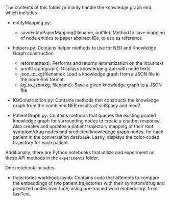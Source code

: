 <!-- #region -->
The contents of this folder primarily handle the knowledge graph end, which includes-

- entityMapping.py:
    - saveEntityPaperMapping(filename, outfile): Method to save mapping of node entities to paper abstract IDs, to use as reference

- helpers.py: Contains helper methods to use for NER and Knowledge Graph construction
    - reformat(text): Performs and returns lemmatization on the input text
    - printGraph(graph): Displays knowledge graph with node texts
    - json_to_kg(filename): Load a knowledge graph from a JSON file in the node-link format.
    - kg_to_json(kg, filename): Save a given knowledge graph to a JSON file
    
- KGConstruction.py: Contains methods that constructs the knowledge graph from the combined NER results of sciSpacy and med7.

- PatientGraph.py: Contains methods that queries the existing pruned knowledge graph for surrounding nodes to create a chatbot response. Also creates and updates a patient trajectory mapping of their root symptom/drug nodes and predicted knowledege graph nodes, for each patient in the conversation database. Lastly, displays the color-coded trajectory for each patient.


Additionally, there are Python notebooks that utilize and experiment on these API methods in the `experiments` folder.

One notebook includes-
- trajectories workbook.ipynb: Contains code that attempts to compare the embeddings of two patient trajectories with their symptom/drug and predicted nodes over time, using pre-trained word embeddings from fastText.
<!-- #endregion -->
